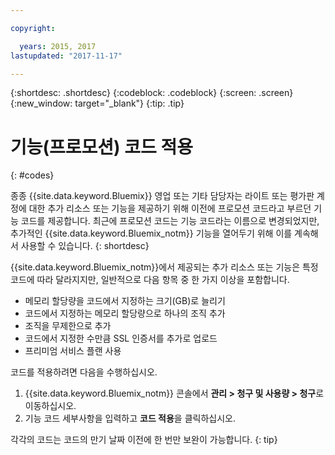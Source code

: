 ```yaml
---

copyright:

  years: 2015, 2017
lastupdated: "2017-11-17"

---
```


{:shortdesc: .shortdesc}
{:codeblock: .codeblock}
{:screen: .screen}
{:new_window: target="_blank"}
{:tip: .tip}

# 기능(프로모션) 코드 적용
{: #codes}

종종 {{site.data.keyword.Bluemix}} 영업 또는 기타 담당자는 라이트 또는 평가판 계정에 대한 추가 리소스 또는 기능을 제공하기 위해 이전에 프로모션 코드라고 부르던 기능 코드를 제공합니다. 최근에 프로모션 코드는 기능 코드라는 이름으로 변경되었지만, 추가적인 {{site.data.keyword.Bluemix_notm}} 기능을 열어두기 위해 이를 계속해서 사용할 수 있습니다.
{: shortdesc}

{{site.data.keyword.Bluemix_notm}}에서 제공되는 추가 리소스 또는 기능은 특정 코드에 따라 달라지지만, 일반적으로 다음 항목 중 한 가지 이상을 포함합니다. 

  * 메모리 할당량을 코드에서 지정하는 크기(GB)로 늘리기
  * 코드에서 지정하는 메모리 할당량으로 하나의 조직 추가
  * 조직을 무제한으로 추가
  * 코드에서 지정한 수만큼 SSL 인증서를 추가로 업로드
  * 프리미엄 서비스 플랜 사용

코드를 적용하려면 다음을 수행하십시오. 

1. {{site.data.keyword.Bluemix_notm}} 콘솔에서 **관리 > 청구 및 사용량 > 청구**로 이동하십시오.
2. 기능 코드 세부사항을 입력하고 **코드 적용**을 클릭하십시오. 

각각의 코드는 코드의 만기 날짜 이전에 한 번만 보완이 가능합니다.
{: tip}
